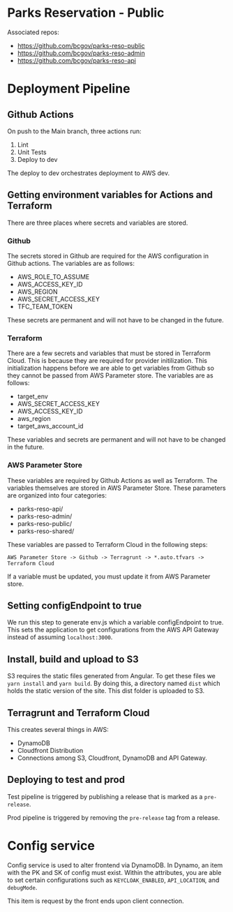 # Parks Reservation - Public

Associated repos:
* https://github.com/bcgov/parks-reso-public
* https://github.com/bcgov/parks-reso-admin
* https://github.com/bcgov/parks-reso-api

# Deployment Pipeline

## Github Actions

On push to the Main branch, three actions run:

1. Lint
2. Unit Tests
3. Deploy to dev

The deploy to dev orchestrates deployment to AWS dev.

## Getting environment variables for Actions and Terraform

There are three places where secrets and variables are stored.

### Github

The secrets stored in Github are required for the AWS configuration in Github actions. The variables are as follows:

* AWS_ROLE_TO_ASSUME
* AWS_ACCESS_KEY_ID
* AWS_REGION
* AWS_SECRET_ACCESS_KEY
* TFC_TEAM_TOKEN

These secrets are permanent and will not have to be changed in the future. 

### Terraform

There are a few secrets and variables that must be stored in Terraform Cloud. This is because they are required for provider initilization. This initialization happens before we are able to get variables from Github so they cannot be passed from AWS Parameter store. The variables are as follows:

* target_env
* AWS_SECRET_ACCESS_KEY
* AWS_ACCESS_KEY_ID
* aws_region
* target_aws_account_id

These variables and secrets are permanent and will not have to be changed in the future.

### AWS Parameter Store

These variables are required by Github Actions as well as Terraform. The variables themselves are stored in AWS Parameter Store. These parameters are organized into four categories:

* parks-reso-api/
* parks-reso-admin/
* parks-reso-public/
* parks-reso-shared/

These variables are passed to Terraform Cloud in the following steps:

```
AWS Parameter Store -> Github -> Terragrunt -> *.auto.tfvars -> Terraform Cloud
```

If a variable must be updated, you must update it from AWS Parameter store.

## Setting configEndpoint to true

We run this step to generate env.js which a variable configEndpoint to true. This sets the application to get configurations from the AWS API Gateway instead of assuming ```localhost:3000```.

## Install, build and upload to S3

S3 requires the static files generated from Angular. To get these files we ```yarn install``` and ```yarn build```. By doing this, a directory named ```dist``` which holds the static version of the site. This dist folder is uploaded to S3.

## Terragrunt and Terraform Cloud

This creates several things in AWS:

* DynamoDB
* Cloudfront Distribution
* Connections among S3, Cloudfront, DynamoDB and API Gateway.

## Deploying to test and prod

Test pipeline is triggered by publishing a release that is marked as a ```pre-release```.

Prod pipeline is triggered by removing the ```pre-release``` tag from a release.

# Config service

Config service is used to alter frontend via DynamoDB. In Dynamo, an item with the PK and SK of config must exist. Within the attributes, you are able to set certain configurations such as ```KEYCLOAK_ENABLED```, ```API_LOCATION```, and ```debugMode```.

This item is request by the front ends upon client connection.